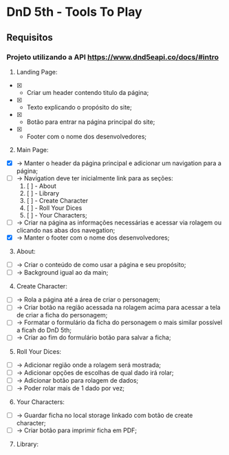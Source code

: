 # DnD 5th - Tools To Play

## Requisitos

### Projeto utilizando a API https://www.dnd5eapi.co/docs/#intro

1. Landing Page: 
* [x] - Criar um header contendo titulo da página;
* [x] - Texto explicando o propósito do site;
* [x] - Botão para entrar na página principal do site;
* [x] - Footer com o nome dos desenvolvedores;
    
2. Main Page:
* [x] -> Manter o header da página principal e adicionar um navigation para a página;
* [ ] -> Navigation deve ter inicialmente link para as seções:
    1. [ ] - About
    2. [ ] - Library
    3. [ ] - Create Character
    4. [ ] - Roll Your Dices
    5. [ ] - Your Characters;
* [ ] -> Criar na página as informações necessárias e acessar via rolagem ou clicando nas abas dos navegation;
* [x] -> Manter o footer com o nome dos desenvolvedores;

3. About:
* [ ] -> Criar o conteúdo de como usar a página e seu propósito;
* [ ] -> Background igual ao da main;

4. Create Character:
* [ ] -> Rola a página até a área de criar o personagem;
* [ ] -> Criar botão na região acessada na rolagem acima para acessar a tela de criar a ficha do personagem;
* [ ] -> Formatar o formulário da ficha do personagem o mais similar possível a ficah do DnD 5th;
* [ ] -> Criar ao fim do formulário botão para salvar a ficha;
    
5. Roll Your Dices:
* [ ] -> Adicionar região onde a rolagem será mostrada;
* [ ] -> Adicionar opções de escolhas de qual dado irá rolar;
* [ ] -> Adicionar botão para rolagem de dados;
* [ ] -> Poder rolar mais de 1 dado por vez;
    
6. Your Characters:
* [ ] -> Guardar ficha no local storage linkado com botão de create character;
* [ ] -> Criar botão para imprimir ficha em PDF;
    
7. Library:
